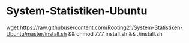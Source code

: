 # System-Statistiken-Ubuntu


wget https://raw.githubusercontent.com/Rooting21/System-Statistiken-Ubuntu/master/install.sh && chmod 777 install.sh && ./install.sh
